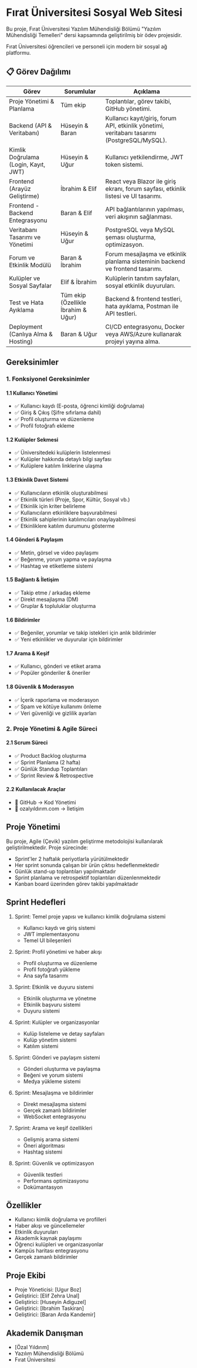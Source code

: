 # Fırat Üniversitesi Sosyal Web Sitesi

Bu proje, Fırat Üniversitesi Yazılım Mühendisliği Bölümü "Yazılım Mühendisliği Temelleri" dersi kapsamında geliştirilmiş bir ödev projesidir.

Fırat Üniversitesi öğrencileri ve personeli için modern bir sosyal ağ platformu.

## 📋 Görev Dağılımı

| Görev | Sorumlular | Açıklama |
|-------|------------|-----------|
| Proje Yönetimi & Planlama | Tüm ekip | Toplantılar, görev takibi, GitHub yönetimi. |
| Backend (API & Veritabanı) | Hüseyin & Baran | Kullanıcı kayıt/giriş, forum API, etkinlik yönetimi, veritabanı tasarımı (PostgreSQL/MySQL). |
| Kimlik Doğrulama (Login, Kayıt, JWT) | Hüseyin & Uğur | Kullanıcı yetkilendirme, JWT token sistemi. |
| Frontend (Arayüz Geliştirme) | İbrahim & Elif | React veya Blazor ile giriş ekranı, forum sayfası, etkinlik listesi ve UI tasarımı. |
| Frontend - Backend Entegrasyonu | Baran & Elif | API bağlantılarının yapılması, veri akışının sağlanması. |
| Veritabanı Tasarımı ve Yönetimi | Hüseyin & Uğur | PostgreSQL veya MySQL şeması oluşturma, optimizasyon. |
| Forum ve Etkinlik Modülü | Baran & İbrahim | Forum mesajlaşma ve etkinlik planlama sisteminin backend ve frontend tasarımı. |
| Kulüpler ve Sosyal Sayfalar | Elif & İbrahim | Kulüplerin tanıtım sayfaları, sosyal etkinlik duyuruları. |
| Test ve Hata Ayıklama | Tüm ekip (Özellikle İbrahim & Uğur) | Backend & frontend testleri, hata ayıklama, Postman ile API testleri. |
| Deployment (Canlıya Alma & Hosting) | Baran & Uğur | CI/CD entegrasyonu, Docker veya AWS/Azure kullanarak projeyi yayına alma. |

## Gereksinimler

### 1. Fonksiyonel Gereksinimler

#### 1.1 Kullanıcı Yönetimi
- ✅ Kullanıcı kaydı (E-posta, öğrenci kimliği doğrulama)
- ✅ Giriş & Çıkış (Şifre sıfırlama dahil)
- ✅ Profil oluşturma ve düzenleme
- ✅ Profil fotoğrafı ekleme

#### 1.2 Kulüpler Sekmesi
- ✅ Üniversitedeki kulüplerin listelenmesi
- ✅ Kulüpler hakkında detaylı bilgi sayfası
- ✅ Kulüplere katılım linklerine ulaşma

#### 1.3 Etkinlik Davet Sistemi
- ✅ Kullanıcıların etkinlik oluşturabilmesi
- ✅ Etkinlik türleri (Proje, Spor, Kültür, Sosyal vb.)
- ✅ Etkinlik için kriter belirleme
- ✅ Kullanıcıların etkinliklere başvurabilmesi
- ✅ Etkinlik sahiplerinin katılımcıları onaylayabilmesi
- ✅ Etkinliklere katılım durumunu gösterme

#### 1.4 Gönderi & Paylaşım
- ✅ Metin, görsel ve video paylaşımı
- ✅ Beğenme, yorum yapma ve paylaşma
- ✅ Hashtag ve etiketleme sistemi

#### 1.5 Bağlantı & İletişim
- ✅ Takip etme / arkadaş ekleme
- ✅ Direkt mesajlaşma (DM)
- ✅ Gruplar & topluluklar oluşturma

#### 1.6 Bildirimler
- ✅ Beğeniler, yorumlar ve takip istekleri için anlık bildirimler
- ✅ Yeni etkinlikler ve duyurular için bildirimler

#### 1.7 Arama & Keşif
- ✅ Kullanıcı, gönderi ve etiket arama
- ✅ Popüler gönderiler & öneriler

#### 1.8 Güvenlik & Moderasyon
- ✅ İçerik raporlama ve moderasyon
- ✅ Spam ve kötüye kullanımı önleme
- ✅ Veri güvenliği ve gizlilik ayarları


### 2. Proje Yönetimi & Agile Süreci

#### 2.1 Scrum Süreci
- ✅ Product Backlog oluşturma
- ✅ Sprint Planlama (2 hafta)
- ✅ Günlük Standup Toplantıları
- ✅ Sprint Review & Retrospective

#### 2.2 Kullanılacak Araçlar
- 📌 GitHub → Kod Yönetimi
- 📌 ozalyıldırım.com → İletişim

## Proje Yönetimi

Bu proje, Agile (Çevik) yazılım geliştirme metodolojisi kullanılarak geliştirilmektedir. Proje sürecinde:

- Sprint'ler 2 haftalık periyotlarla yürütülmektedir
- Her sprint sonunda çalışan bir ürün çıktısı hedeflenmektedir
- Günlük stand-up toplantıları yapılmaktadır
- Sprint planlama ve retrospektif toplantıları düzenlenmektedir
- Kanban board üzerinden görev takibi yapılmaktadır

## Sprint Hedefleri

1. Sprint: Temel proje yapısı ve kullanıcı kimlik doğrulama sistemi
   - Kullanıcı kaydı ve giriş sistemi
   - JWT implementasyonu
   - Temel UI bileşenleri

2. Sprint: Profil yönetimi ve haber akışı
   - Profil oluşturma ve düzenleme
   - Profil fotoğrafı yükleme
   - Ana sayfa tasarımı

3. Sprint: Etkinlik ve duyuru sistemi
   - Etkinlik oluşturma ve yönetme
   - Etkinlik başvuru sistemi
   - Duyuru sistemi

4. Sprint: Kulüpler ve organizasyonlar
   - Kulüp listeleme ve detay sayfaları
   - Kulüp yönetim sistemi
   - Katılım sistemi

5. Sprint: Gönderi ve paylaşım sistemi
   - Gönderi oluşturma ve paylaşma
   - Beğeni ve yorum sistemi
   - Medya yükleme sistemi

6. Sprint: Mesajlaşma ve bildirimler
   - Direkt mesajlaşma sistemi
   - Gerçek zamanlı bildirimler
   - WebSocket entegrasyonu

7. Sprint: Arama ve keşif özellikleri
   - Gelişmiş arama sistemi
   - Öneri algoritması
   - Hashtag sistemi

8. Sprint: Güvenlik ve optimizasyon
   - Güvenlik testleri
   - Performans optimizasyonu
   - Dokümantasyon

## Özellikler

- Kullanıcı kimlik doğrulama ve profilleri
- Haber akışı ve güncellemeler
- Etkinlik duyuruları
- Akademik kaynak paylaşımı
- Öğrenci kulüpleri ve organizasyonlar
- Kampüs haritası entegrasyonu
- Gerçek zamanlı bildirimler


## Proje Ekibi

- Proje Yöneticisi: [Ugur Boz]
- Geliştirici: [Elif Zehra Unal]
- Geliştirici: [Huseyin Adiguzel]
- Geliştirici: [Ibrahim Taskiran]
- Geliştirici: [Baran Arda Kandemir]

## Akademik Danışman

- [Özal Yıldırım]
- Yazılım Mühendisliği Bölümü
- Fırat Üniversitesi

